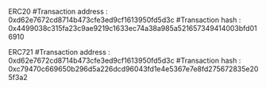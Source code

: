 ERC20
#Transaction address : 0xd62e7672cd8714b473cfe3ed9cf1613950fd5d3c
#Transaction hash : 0x4499038c315fa23c9ae9219c1633ec74a38a985a521657349414003bfd016910

ERC721
#Transaction address : 0xd62e7672cd8714b473cfe3ed9cf1613950fd5d3c
#Transaction hash : 0xc79470c669650b296d5a226dcd96043fd1e4e5367e7e8fd275672835e205f3a2
